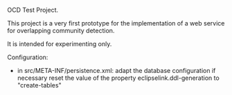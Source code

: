 OCD Test Project.

This project is a very first prototype for the implementation of a web service for overlapping community detection.

It is intended for experimenting only.

Configuration:
- in src/META-INF/persistence.xml:
	adapt the database configuration if necessary
	reset the value of the property eclipselink.ddl-generation to "create-tables"